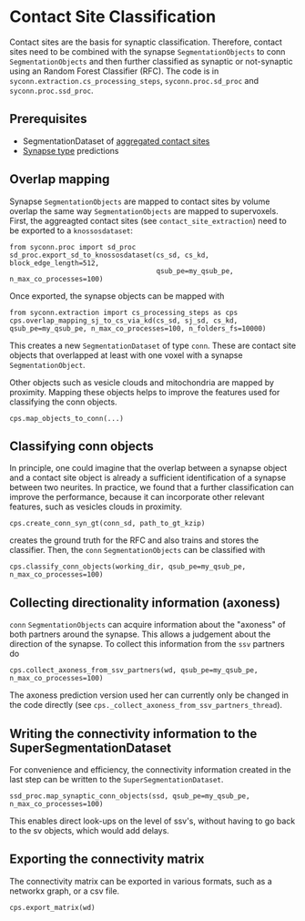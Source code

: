 # Contact Site Classification
Contact sites are the basis for synaptic classification. Therefore, contact sites need to be combined with the synapse `SegmentationObjects` to conn `SegmentationObjects` and then further classified as synaptic or not-synaptic using an Random Forest Classifier (RFC).
The code is in `syconn.extraction.cs_processing_steps`, `syconn.proc.sd_proc` and `syconn.proc.ssd_proc`.

## Prerequisites
* SegmentationDataset of [aggregated contact sites](contact_site_extraction.md)
* [Synapse type](synapse_type.md) predictions

## Overlap mapping
Synapse `SegmentationObjects` are mapped to contact sites by volume overlap the same way `SegmentationObjects` are mapped to supervoxels. First, the aggreagted contact sites (see `contact_site_extraction`) need to be exported to a `knossosdataset`:

    from syconn.proc import sd_proc
    sd_proc.export_sd_to_knossosdataset(cs_sd, cs_kd, block_edge_length=512,
                                        qsub_pe=my_qsub_pe, n_max_co_processes=100)

Once exported, the synapse objects can be mapped with 

    from syconn.extraction import cs_processing_steps as cps
    cps.overlap_mapping_sj_to_cs_via_kd(cs_sd, sj_sd, cs_kd, qsub_pe=my_qsub_pe, n_max_co_processes=100, n_folders_fs=10000)


This creates a new `SegmentationDataset` of type `conn`. These are contact site objects that overlapped at least with one voxel with a synapse `SegmentationObject`.

Other objects such as vesicle clouds and mitochondria are mapped by proximity. Mapping these objects helps to improve the features used for classifying the conn objects.

    cps.map_objects_to_conn(...)


## Classifying conn objects

In principle, one could imagine that the overlap between a synapse object and a contact site object is already a sufficient identification of a synapse between two neurites. In practice, we found that a further classification can improve the performance,
because it can incorporate other relevant features, such as vesicles clouds in proximity.

    cps.create_conn_syn_gt(conn_sd, path_to_gt_kzip)

creates the ground truth for the RFC and also trains and stores the classifier. Then, the `conn` `SegmentationObjects` can be classified with


    cps.classify_conn_objects(working_dir, qsub_pe=my_qsub_pe, n_max_co_processes=100)


## Collecting directionality information (axoness)
`conn` `SegmentationObjects` can acquire information about the "axoness" of both partners around the synapse. This allows
a judgement about the direction of the synapse. To collect this information from the `ssv` partners do

    cps.collect_axoness_from_ssv_partners(wd, qsub_pe=my_qsub_pe, n_max_co_processes=100)

The axoness prediction version used her can currently only be changed in the code directly (see `cps._collect_axoness_from_ssv_partners_thread`).


## Writing the connectivity information to the SuperSegmentationDataset
For convenience and efficiency, the connectivity information created in the last step can be written to the `SuperSegmentationDataset`.

    ssd_proc.map_synaptic_conn_objects(ssd, qsub_pe=my_qsub_pe, n_max_co_processes=100)

This enables direct look-ups on the level of ssv's, without having to go back to the sv objects, which would add delays.

## Exporting the connectivity matrix

The connectivity matrix can be exported in various formats, such as a networkx graph, or a csv file.

    cps.export_matrix(wd)
